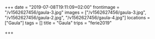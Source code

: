 +++
date = "2019-07-08T19:11:09+02:00"
frontimage = "/v1562627456/gaula-3.jpg"
images = ["/v1562627456/gaula-3.jpg", "/v1562627456/gaula-2.jpg", "/v1562627456/gaula-4.jpg"]
locations = ["Gaula"]
tags = []
title = "Gaula"
trips = "ferie2019"

+++

